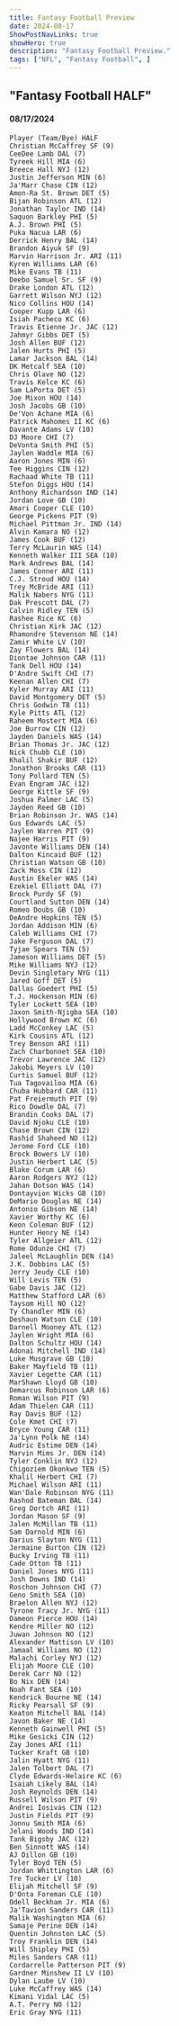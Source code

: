 ```yaml
---
title: Fantasy Football Preview
date: 2024-08-17
ShowPostNavLinks: true
showHero: true
description: "Fantasy Football Preview."
tags: ["NFL", "Fantasy Football", ] 
---
```

## "Fantasy Football HALF"

#### 08/17/2024 
    Player (Team/Bye) HALF
    Christian McCaffrey SF (9)
    CeeDee Lamb DAL (7)
    Tyreek Hill MIA (6)
    Breece Hall NYJ (12)
    Justin Jefferson MIN (6)
    Ja'Marr Chase CIN (12)
    Amon-Ra St. Brown DET (5)
    Bijan Robinson ATL (12)
    Jonathan Taylor IND (14)
    Saquon Barkley PHI (5)
    A.J. Brown PHI (5)
    Puka Nacua LAR (6)
    Derrick Henry BAL (14)
    Brandon Aiyuk SF (9)
    Marvin Harrison Jr. ARI (11)
    Kyren Williams LAR (6)
    Mike Evans TB (11)
    Deebo Samuel Sr. SF (9)
    Drake London ATL (12)
    Garrett Wilson NYJ (12)
    Nico Collins HOU (14)
    Cooper Kupp LAR (6)
    Isiah Pacheco KC (6)
    Travis Etienne Jr. JAC (12)
    Jahmyr Gibbs DET (5)
    Josh Allen BUF (12)
    Jalen Hurts PHI (5)
    Lamar Jackson BAL (14)
    DK Metcalf SEA (10)
    Chris Olave NO (12)
    Travis Kelce KC (6)
    Sam LaPorta DET (5)
    Joe Mixon HOU (14)
    Josh Jacobs GB (10)
    De'Von Achane MIA (6)
    Patrick Mahomes II KC (6)
    Davante Adams LV (10)
    DJ Moore CHI (7)
    DeVonta Smith PHI (5)
    Jaylen Waddle MIA (6)
    Aaron Jones MIN (6)
    Tee Higgins CIN (12)
    Rachaad White TB (11)
    Stefon Diggs HOU (14)
    Anthony Richardson IND (14)
    Jordan Love GB (10)
    Amari Cooper CLE (10)
    George Pickens PIT (9)
    Michael Pittman Jr. IND (14)
    Alvin Kamara NO (12)
    James Cook BUF (12)
    Terry McLaurin WAS (14)
    Kenneth Walker III SEA (10)
    Mark Andrews BAL (14)
    James Conner ARI (11)
    C.J. Stroud HOU (14)
    Trey McBride ARI (11)
    Malik Nabers NYG (11)
    Dak Prescott DAL (7)
    Calvin Ridley TEN (5)
    Rashee Rice KC (6)
    Christian Kirk JAC (12)
    Rhamondre Stevenson NE (14)
    Zamir White LV (10)
    Zay Flowers BAL (14)
    Diontae Johnson CAR (11)
    Tank Dell HOU (14)
    D'Andre Swift CHI (7)
    Keenan Allen CHI (7)
    Kyler Murray ARI (11)
    David Montgomery DET (5)
    Chris Godwin TB (11)
    Kyle Pitts ATL (12)
    Raheem Mostert MIA (6)
    Joe Burrow CIN (12)
    Jayden Daniels WAS (14)
    Brian Thomas Jr. JAC (12)
    Nick Chubb CLE (10)
    Khalil Shakir BUF (12)
    Jonathon Brooks CAR (11)
    Tony Pollard TEN (5)
    Evan Engram JAC (12)
    George Kittle SF (9)
    Joshua Palmer LAC (5)
    Jayden Reed GB (10)
    Brian Robinson Jr. WAS (14)
    Gus Edwards LAC (5)
    Jaylen Warren PIT (9)
    Najee Harris PIT (9)
    Javonte Williams DEN (14)
    Dalton Kincaid BUF (12)
    Christian Watson GB (10)
    Zack Moss CIN (12)
    Austin Ekeler WAS (14)
    Ezekiel Elliott DAL (7)
    Brock Purdy SF (9)
    Courtland Sutton DEN (14)
    Romeo Doubs GB (10)
    DeAndre Hopkins TEN (5)
    Jordan Addison MIN (6)
    Caleb Williams CHI (7)
    Jake Ferguson DAL (7)
    Tyjae Spears TEN (5)
    Jameson Williams DET (5)
    Mike Williams NYJ (12)
    Devin Singletary NYG (11)
    Jared Goff DET (5)
    Dallas Goedert PHI (5)
    T.J. Hockenson MIN (6)
    Tyler Lockett SEA (10)
    Jaxon Smith-Njigba SEA (10)
    Hollywood Brown KC (6)
    Ladd McConkey LAC (5)
    Kirk Cousins ATL (12)
    Trey Benson ARI (11)
    Zach Charbonnet SEA (10)
    Trevor Lawrence JAC (12)
    Jakobi Meyers LV (10)
    Curtis Samuel BUF (12)
    Tua Tagovailoa MIA (6)
    Chuba Hubbard CAR (11)
    Pat Freiermuth PIT (9)
    Rico Dowdle DAL (7)
    Brandin Cooks DAL (7)
    David Njoku CLE (10)
    Chase Brown CIN (12)
    Rashid Shaheed NO (12)
    Jerome Ford CLE (10)
    Brock Bowers LV (10)
    Justin Herbert LAC (5)
    Blake Corum LAR (6)
    Aaron Rodgers NYJ (12)
    Jahan Dotson WAS (14)
    Dontayvion Wicks GB (10)
    DeMario Douglas NE (14)
    Antonio Gibson NE (14)
    Xavier Worthy KC (6)
    Keon Coleman BUF (12)
    Hunter Henry NE (14)
    Tyler Allgeier ATL (12)
    Rome Odunze CHI (7)
    Jaleel McLaughlin DEN (14)
    J.K. Dobbins LAC (5)
    Jerry Jeudy CLE (10)
    Will Levis TEN (5)
    Gabe Davis JAC (12)
    Matthew Stafford LAR (6)
    Taysom Hill NO (12)
    Ty Chandler MIN (6)
    Deshaun Watson CLE (10)
    Darnell Mooney ATL (12)
    Jaylen Wright MIA (6)
    Dalton Schultz HOU (14)
    Adonai Mitchell IND (14)
    Luke Musgrave GB (10)
    Baker Mayfield TB (11)
    Xavier Legette CAR (11)
    MarShawn Lloyd GB (10)
    Demarcus Robinson LAR (6)
    Roman Wilson PIT (9)
    Adam Thielen CAR (11)
    Ray Davis BUF (12)
    Cole Kmet CHI (7)
    Bryce Young CAR (11)
    Ja'Lynn Polk NE (14)
    Audric Estime DEN (14)
    Marvin Mims Jr. DEN (14)
    Tyler Conklin NYJ (12)
    Chigoziem Okonkwo TEN (5)
    Khalil Herbert CHI (7)
    Michael Wilson ARI (11)
    Wan'Dale Robinson NYG (11)
    Rashod Bateman BAL (14)
    Greg Dortch ARI (11)
    Jordan Mason SF (9)
    Jalen McMillan TB (11)
    Sam Darnold MIN (6)
    Darius Slayton NYG (11)
    Jermaine Burton CIN (12)
    Bucky Irving TB (11)
    Cade Otton TB (11)
    Daniel Jones NYG (11)
    Josh Downs IND (14)
    Roschon Johnson CHI (7)
    Geno Smith SEA (10)
    Braelon Allen NYJ (12)
    Tyrone Tracy Jr. NYG (11)
    Dameon Pierce HOU (14)
    Kendre Miller NO (12)
    Juwan Johnson NO (12)
    Alexander Mattison LV (10)
    Jamaal Williams NO (12)
    Malachi Corley NYJ (12)
    Elijah Moore CLE (10)
    Derek Carr NO (12)
    Bo Nix DEN (14)
    Noah Fant SEA (10)
    Kendrick Bourne NE (14)
    Ricky Pearsall SF (9)
    Keaton Mitchell BAL (14)
    Javon Baker NE (14)
    Kenneth Gainwell PHI (5)
    Mike Gesicki CIN (12)
    Zay Jones ARI (11)
    Tucker Kraft GB (10)
    Jalin Hyatt NYG (11)
    Jalen Tolbert DAL (7)
    Clyde Edwards-Helaire KC (6)
    Isaiah Likely BAL (14)
    Josh Reynolds DEN (14)
    Russell Wilson PIT (9)
    Andrei Iosivas CIN (12)
    Justin Fields PIT (9)
    Jonnu Smith MIA (6)
    Jelani Woods IND (14)
    Tank Bigsby JAC (12)
    Ben Sinnott WAS (14)
    AJ Dillon GB (10)
    Tyler Boyd TEN (5)
    Jordan Whittington LAR (6)
    Tre Tucker LV (10)
    Elijah Mitchell SF (9)
    D'Onta Foreman CLE (10)
    Odell Beckham Jr. MIA (6)
    Ja'Tavion Sanders CAR (11)
    Malik Washington MIA (6)
    Samaje Perine DEN (14)
    Quentin Johnston LAC (5)
    Troy Franklin DEN (14)
    Will Shipley PHI (5)
    Miles Sanders CAR (11)
    Cordarrelle Patterson PIT (9)
    Gardner Minshew II LV (10)
    Dylan Laube LV (10)
    Luke McCaffrey WAS (14)
    Kimani Vidal LAC (5)
    A.T. Perry NO (12)
    Eric Gray NYG (11)
   
    